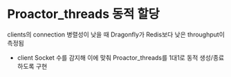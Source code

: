 # Proactor_threads 동적 할당

clients의 connection 병렬성이 낮을 때 Dragonfly가 Redis보다 낮은 throughput이 측정됨
- client Socket 수를 감지해 이에 맞춰 Proactor_threads를 1대1로 동적 생성/종료 하도록 구현
